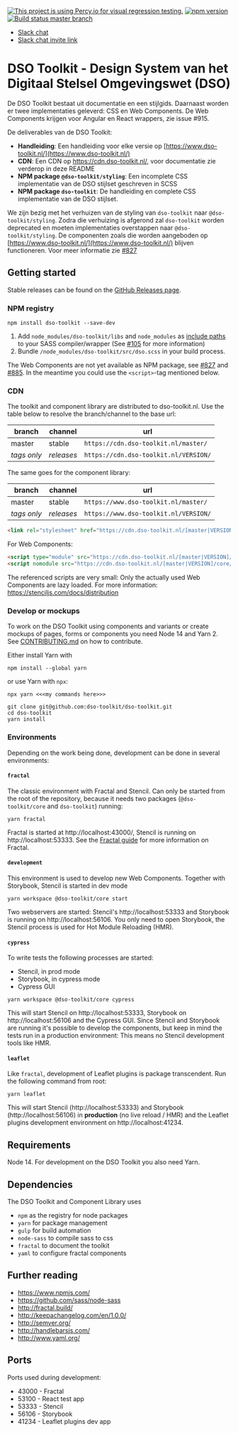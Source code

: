 [![This project is using Percy.io for visual regression testing.](https://percy.io/static/images/percy-badge.svg)](https://percy.io/dso-toolkit/dso-toolkit) [![npm version](http://img.shields.io/npm/v/dso-toolkit.svg)](https://npmjs.org/package/dso-toolkit "View this project on npm") [![Build status master branch](https://img.shields.io/travis/com/dso-toolkit/dso-toolkit/master)](https://travis-ci.com/dso-toolkit/dso-toolkit)


* [Slack chat](https://dso-toolkit.slack.com/)
* [Slack chat invite link](https://join.slack.com/t/dso-toolkit/shared_invite/enQtNDA5Mjk5MTU5MDEyLTk5OWFmMWYwODlhMmRhMzMzN2E1NzZhNmQwYzhiNDliZGQ0NGMxMmE4MzkxM2U2NjZjNzNmZDQ0YmY3YTRiNTg)

# DSO Toolkit - Design System van het Digitaal Stelsel Omgevingswet (DSO)

De DSO Toolkit bestaat uit documentatie en een stijlgids. Daarnaast worden er twee implementaties geleverd: CSS en Web Components. De Web Components krijgen voor Angular en React wrappers, zie issue #915.

De deliverables van de DSO Toolkit:
* **Handleiding**: Een handleiding voor elke versie op [https://www.dso-toolkit.nl/](https://www.dso-toolkit.nl/)
* **CDN**: Een CDN op https://cdn.dso-toolkit.nl/, voor documentatie zie verderop in deze README
* **NPM package `@dso-toolkit/styling`**: Een incomplete CSS implementatie van de DSO stijlset geschreven in SCSS
* **NPM package `dso-toolkit`**: De handleiding en complete CSS implementatie van de DSO stijlset.

We zijn bezig met het verhuizen van de styling van `dso-toolkit` naar `@dso-toolkit/styling`. Zodra die verhuizing is afgerond zal `dso-toolkit` worden deprecated en moeten implementaties overstappen naar `@dso-toolkit/styling`. De componenten zoals die worden aangeboden op [https://www.dso-toolkit.nl/](https://www.dso-toolkit.nl/) blijven functioneren. Voor meer informatie zie [#827](https://github.com/dso-toolkit/dso-toolkit/issues/#827)

## Getting started

Stable releases can be found on the [GitHub Releases page](https://github.com/dso-toolkit/dso-toolkit/releases).

### NPM registry

```
npm install dso-toolkit --save-dev
```

1. Add `node_modules/dso-toolkit/libs` and `node_modules` as [include paths](https://github.com/sass/node-sass#includepaths) to your SASS compiler/wrapper (See [#105](https://github.com/dso-toolkit/dso-toolkit/issues/105) for more information)
2. Bundle `/node_modules/dso-toolkit/src/dso.scss` in your build process.

The Web Components are not yet available as NPM package, see [#827](https://github.com/dso-toolkit/dso-toolkit/issues/827) and [#885](https://github.com/dso-toolkit/dso-toolkit/issues/885). In the meantime you could use the `<script>`-tag mentioned below.

### CDN

The toolkit and component library are distributed to dso-toolkit.nl. Use the table below to resolve the branch/channel to the base url:

| branch      | channel    | url                                    |
|-------------|------------|----------------------------------------|
| master      | stable     | `https://cdn.dso-toolkit.nl/master/`   |
| *tags only* | *releases* | `https://cdn.dso-toolkit.nl/VERSION/`  |

The same goes for the component library:

| branch      | channel    | url                                    |
|-------------|------------|----------------------------------------|
| master      | stable     | `https://www.dso-toolkit.nl/master/`   |
| *tags only* | *releases* | `https://www.dso-toolkit.nl/VERSION/`  |

```html
<link rel="stylesheet" href="https://cdn.dso-toolkit.nl/[master|VERSION]/styles/dso.css" />
```

For Web Components:

```html
<script type="module" src="https://cdn.dso-toolkit.nl/[master|VERSION]/core/dso-toolkit.esm.js"></script>
<script nomodule src="https://cdn.dso-toolkit.nl/[master|VERSION]/core/dso-toolkit.js"></script>
```

The referenced scripts are very small: Only the actually used Web Components are lazy loaded. For more information: https://stenciljs.com/docs/distribution

### Develop or mockups
To work on the DSO Toolkit using components and variants or create mockups of pages, forms or components you need Node 14 and Yarn 2. See [CONTRIBUTING.md](CONTRIBUTING.md) on how to contribute.

Either install Yarn with

```
npm install --global yarn
```

or use Yarn with `npx`:

```
npx yarn <<<my commands here>>>
```

```
git clone git@github.com:dso-toolkit/dso-toolkit.git
cd dso-toolkit
yarn install
```

### Environments

Depending on the work being done, development can be done in several environments:

#### `fractal`
The classic environment with Fractal and Stencil. Can only be started from the root of the repository, because it needs two packages (`@dso-toolkit/core` and `dso-toolkit`) running:

```
yarn fractal
```

Fractal is started at http://localhost:43000/, Stencil is running on http://localhost:53333. See the [Fractal guide](https://fractal.build/) for more information on Fractal.

#### `development`
This environment is used to develop new Web Components. Together with Storybook, Stencil is started in dev mode

```
yarn workspace @dso-toolkit/core start
```

Two webservers are started: Stencil's http://localhost:53333 and Storybook is running on http://localhost:56106. You only need to open Storybook, the Stencil process is used for Hot Module Reloading (HMR).

#### `cypress`
To write tests the following processes are started:

* Stencil, in prod mode
* Storybook, in cypress mode
* Cypress GUI

```
yarn workspace @dso-toolkit/core cypress
```

This will start Stencil on http://localhost:53333, Storybook on http://localhost:56106 and the Cypress GUI. Since Stencil and Storybook are running it's possible to develop the components, but keep in mind the tests run in a production environment: This means no Stencil development tools like HMR.

#### `leaflet`

Like `fractal`, development of Leaflet plugins is package transcendent. Run the following command from root:

```
yarn leaflet
```

This will start Stencil (http://localhost:53333) and Storybook (http://localhost:56106) in **production** (no live reload / HMR) and the Leaflet plugins development environment on http://localhost:41234.

## Requirements
Node 14. For development on the DSO Toolkit you also need Yarn.

## Dependencies
The DSO Toolkit and Component Library uses
* `npm` as the registry for node packages
* `yarn` for package management
* `gulp` for build automation
* `node-sass` to compile sass to css
* `fractal` to document the toolkit
* `yaml` to configure fractal components

## Further reading
* https://www.npmjs.com/
* https://github.com/sass/node-sass
* http://fractal.build/
* http://keepachangelog.com/en/1.0.0/
* http://semver.org/
* http://handlebarsjs.com/
* http://www.yaml.org/

## Ports

Ports used during development:

* 43000 - Fractal
* 53100 - React test app
* 53333 - Stencil
* 56106 - Storybook
* 41234 - Leaflet plugins dev app
